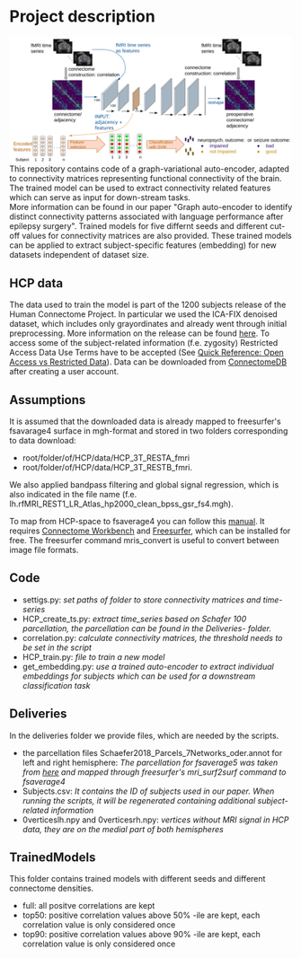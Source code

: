 # Project description
![](overview.png)
This repository contains code of a graph-variational auto-encoder, adapted to connectivity matrices representing functional 
connectivity of the brain. The trained model can be used to extract connectivity related features which can serve as input for down-stream tasks.  
More information can be found in our paper "Graph auto-encoder to identify distinct connectivity 
patterns associated with language performance after epilepsy surgery". Trained models for five differnt seeds and different 
cut-off values for connectivity matrices are also provided. These trained models can be applied to extract subject-specific
features (embedding) for new datasets independent of dataset size.

## HCP data
The data used to train the model is part of the 1200 subjects release of the Human Connectome Project. In
particular we used the ICA-FIX denoised dataset, which includes only 
grayordinates and already went through initial preprocessing. More information
on the release can be found [here](https://www.humanconnectome.org/study/hcp-young-adult/document/1200-subjects-data-release). 
To access some of the subject-related information (f.e. zygosity) Restricted 
Access Data Use Terms have to be accepted (See [Quick Reference: Open Access vs Restricted Data](https://www.humanconnectome.org/study/hcp-young-adult/document/quick-reference-open-access-vs-restricted-data)).
Data can be downloaded from [ConnectomeDB](https://db.humanconnectome.org/app/template/Login.vm) 
after creating a user account.

## Assumptions
It is assumed that the downloaded data is already mapped to freesurfer's 
fsavarage4 surface in mgh-format and stored in two folders corresponding to 
data download:
   - root/folder/of/HCP/data/HCP_3T_RESTA_fmri
   - root/folder/of/HCP/data/HCP_3T_RESTB_fmri.
  
We also applied bandpass filtering and global signal regression, which is also
indicated in the file name (f.e. lh.rfMRI_REST1_LR_Atlas_hp2000_clean_bpss_gsr_fs4.mgh).
  
To map from HCP-space to fsaverage4 you can follow this [manual](https://wiki.humanconnectome.org/display/PublicData/HCP+Users+FAQ#HCPUsersFAQ-9.HowdoImapdatabetweenFreeSurferandHCP?). 
It requires [Connectome Workbench](https://humanconnectome.org/software/connectome-workbench) and [Freesurfer](https://surfer.nmr.mgh.harvard.edu/fswiki/DownloadAndInstall), which can be installed
for free. The freesurfer command mris_convert is useful to convert between 
image file formats.

## Code
- settigs.py: _set paths of folder to store connectivity matrices and time-series_
- HCP_create_ts.py: _extract time_series based on Schafer 100 parcellation, 
  the parcellation can be found in the Deliveries- folder._
- correlation.py: _calculate connectivity matrices, the threshold needs to be set in the script_
- HCP_train.py: _file to train a new model_
- get_embedding.py: _use a trained auto-encoder to extract individual embeddings for subjects which can be used for a 
  downstream classification task_
  
## Deliveries
In the deliveries folder we provide files, which are needed by the scripts.

- the parcellation files Schaefer2018_Parcels_7Networks_oder.annot 
  for left and right hemisphere: _The parcellation for fsaverage5 was
  taken from [here](https://github.com/ThomasYeoLab/CBIG/tree/master/stable_projects/brain_parcellation/Schaefer2018_LocalGlobal/Parcellations/FreeSurfer5.3) and mapped through freesurfer's mri_surf2surf command to fsaverage4_
- Subjects.csv: _It contains the ID of subjects used in our paper. When running the scripts, it will be regenerated containing additional subject-related information_
- 0verticeslh.npy and 0verticesrh.npy: _vertices without MRI signal in HCP data, they are on the medial part of both hemispheres_

## TrainedModels
This folder contains trained models with different seeds and different connectome densities.
- full: all positve correlations are kept
- top50: positive correlation values above 50% -ile are kept, each correlation value is only considered once
- top90: positive correlation values above 90% -ile are kept, each correlation value is only considered once